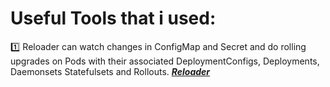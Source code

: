 # Useful Tools that i used:

  1️⃣ Reloader can watch changes in ConfigMap and Secret and do rolling upgrades on Pods with their associated DeploymentConfigs,
     Deployments, Daemonsets Statefulsets and Rollouts.  [***Reloader***](https://github.com/stakater/Reloader)
